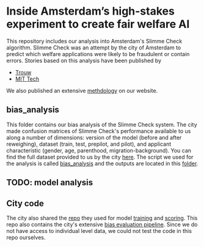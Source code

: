 # Inside Amsterdam’s high-stakes experiment to create fair welfare AI
This repository includes our analysis into Amsterdam's Slimme Check algorithm. Slimme Check was an attempt by the city of Amsterdam to predict which welfare applications were likely to be fraudulent or contain errors. Stories based on this analysis have been published by 
- [Trouw](https://www.trouw.nl/verdieping/amsterdam-wilde-met-ai-de-bijstand-eerlijker-en-efficienter-maken-het-liep-anders~b2890374/)
- [MIT Tech]()
  
We also published an extensive [methdology]() on our website.

## bias_analysis
This folder contains our bias analysis of the Slimme Check system. The city made confusion matrices of Slimme Check's performance available to us along a number of dimensions: version of the model (before and after reweighing), dataset (train, test, prepilot, and pilot), and applicant characteristic (gender, age, parenthood, migration-background). You can find the full dataset provided to us by the city [here](https://github.com/Lighthouse-Reports/amsterdam_fairness/blob/main/bias_analysis/input/Results_LHR/Output/20240308_CMs_LHR_SlimmeCheck.xlsx).
The script we used for the analysis is called [bias_analysis](https://github.com/Lighthouse-Reports/amsterdam_fairness/blob/main/bias_analysis/code/lhr_bias_analysis.Rmd) and the outputs are located in this [folder](erdam_fairness/tree/main/bias_analysis/output).

## TODO: model analysis

## City code
The city also shared the [repo](https://github.com/Lighthouse-Reports/amsterdam_fairness/tree/main/wpi_uitkeringsfraude/Repo%20wpi-onderzoekswaardigheid-aanvraag%20-%20based%20on%20dev%20branch%20commit%20069435abe) they used for model [training]([https://github.com/Lighthouse-Reports/amsterdam_fairness/blob/main/wpi_uitkeringsfraude/wpi_onderzoekswaardigheid_aanvraag/entrypoints/train_model.py](https://github.com/Lighthouse-Reports/amsterdam_fairness/blob/main/wpi_uitkeringsfraude/Repo%20wpi-onderzoekswaardigheid-aanvraag%20-%20based%20on%20dev%20branch%20commit%20069435abe/wpi_onderzoekswaardigheid_aanvraag/entrypoints/train_model.py)) and [scoring](https://github.com/Lighthouse-Reports/amsterdam_fairness/blob/main/wpi_uitkeringsfraude/Repo%20wpi-onderzoekswaardigheid-aanvraag%20-%20based%20on%20dev%20branch%20commit%20069435abe/wpi_onderzoekswaardigheid_aanvraag/entrypoints/score_applications.py). This repo also contains the city's extensive [bias evaluation pipeline](https://github.com/Lighthouse-Reports/amsterdam_fairness/tree/main/wpi_uitkeringsfraude/Repo%20wpi-onderzoekswaardigheid-aanvraag%20-%20based%20on%20dev%20branch%20commit%20069435abe/analysis).
Since we do not have access to individual level data, we could not test the code in this repo ourselves.
